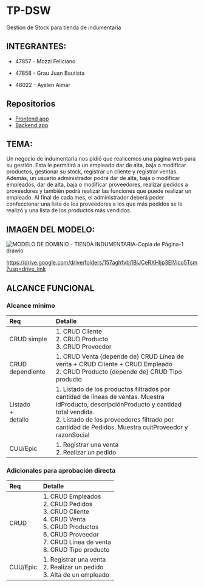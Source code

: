 # TP-DSW
Gestion de Stock para tienda de indumentaria


## INTEGRANTES: 

* 47857 - Mozzi Feliciano

* 47858 - Grau Juan Bautista

* 48022 - Ayelen Aimar

## Repositorios
* [Frontend app](https://github.com/bautigr02/TP-DSW/tree/frontend-app)
* [Backend app](https://github.com/bautigr02/TP-DSW/tree/backend-app)

## TEMA: 

  Un negocio de indumentaria nos pidió que realicemos una página web para su gestión. Esta le permitirá a un empleado dar de alta, baja o modificar productos, gestionar su stock, registrar un cliente y registrar ventas.
  Además, un usuario administrador podrá dar de alta, baja o modificar empleados, dar de alta, baja o modificar proveedores, realizar pedidos a proveedores y también podrá realizar las funciones que puede realizar un empleado.
  Al final de cada mes, el administrador deberá poder confeccionar una lista de los proveedores a los que más pedidos se le realizó y una lista de los productos más vendidos.


## IMAGEN DEL MODELO:

![MODELO DE DOMINIO - TIENDA INDUMENTARIA-Copia de Página-1 drawio](https://github.com/bautigr02/TP-DSW/assets/75873464/5ad1794d-0bb0-4092-987e-8761ce681d4c)

https://drive.google.com/drive/folders/157aghfvbj1BjJCeRXHIjp3ElVico5Tsm?usp=drive_link



## ALCANCE FUNCIONAL

### Alcance mínimo
|Req|Detalle|
|:-|:-|
|CRUD simple|1. CRUD Cliente<br>2. CRUD Producto<br>3. CRUD Proveedor |
|CRUD dependiente|1. CRUD Venta {depende de} CRUD Línea de venta + CRUD Cliente + CRUD Empleado<br>2. CRUD Producto {depende de} CRUD Tipo producto|
|Listado<br>+<br>detalle| 1. Listado de los productos filtrados por cantidad de líneas de ventas. Muestra idProducto, descripciónProducto y cantidad total vendida.<br> 2. Listado de los proveedores filtrado por cantidad de Pedidos. Muestra cuitProveedor y razonSocial|
|CUU/Epic|1. Registrar una venta<br>2. Realizar un pedido|


### Adicionales para aprobación directa

|Req|Detalle|
|:-|:-|
|CRUD |1. CRUD Empleados<br>2. CRUD Pedidos<br>3. CRUD Cliente<br>4. CRUD Venta<br>5. CRUD Productos<br>6. CRUD Proveedor<br>7. CRUD Linea de venta<br>8. CRUD Tipo producto|
|CUU/Epic|1. Registrar una venta<br>2. Realizar un pedido<br>3. Alta de un empleado|

